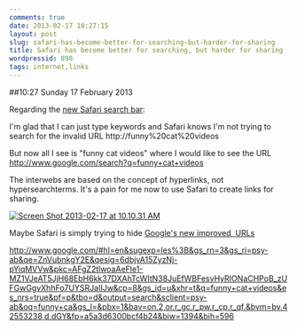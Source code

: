```yaml
---
comments: true
date: 2013-02-17 10:27:15
layout: post
slug: safari-has-become-better-for-searching-but-harder-for-sharing
title: Safari has become better for searching, but harder for sharing
wordpressid: 898
tags: internet,links
---
```


##10:27 Sunday 17 February 2013

Regarding the [new Safari search bar](https://discussions.apple.com/thread/4136899?start=0&tstart=0):

I'm glad that I can just type keywords and Safari knows I'm not trying to search for the invalid URL http://funny%20cat%20videos

But now all I see is "funny cat videos" where I would like to see the URL http://www.google.com/search?q=funny+cat+videos

The interwebs are based on the concept of hyperlinks, not hypersearchterms. It's a pain for me now to use Safari to create links for sharing.

[![Screen Shot 2013-02-17 at 10.10.31 AM](http://robnugen.com/blog/wp-content/uploads/2013/02/Screen-Shot-2013-02-17-at-10.10.31-AM.png)](http://robnugen.com/blog/wp-content/uploads/2013/02/Screen-Shot-2013-02-17-at-10.10.31-AM.png)

Maybe Safari is simply trying to hide [Google's new improved  URLs](http://stackoverflow.com/questions/7097270/whats-up-with-this-google-url)

http://www.google.com/#hl=en&sugexp=les%3B&gs_rn=3&gs_ri=psy-ab&qe=ZnVubnkgY2E&qesig=6dbjvA15ZyzNj-pYiqMVVw&pkc=AFgZ2tlwoaAeFle1-MZ1VJeAT5JjH68EbH6kk37DXAhTcWItN38JuEfWBFesvHyRIONaCHPoB_zUFGwGgvXhhFo7UYSRJaIIJw&cp=8&gs_id=u&xhr=t&q=funny+cat+videos&es_nrs=true&pf=p&tbo=d&output=search&sclient=psy-ab&oq=funny+ca&gs_l=&pbx=1&bav=on.2,or.r_gc.r_pw.r_cp.r_qf.&bvm=bv.42553238,d.dGY&fp=a5a3d6300bcf4b24&biw=1394&bih=596


